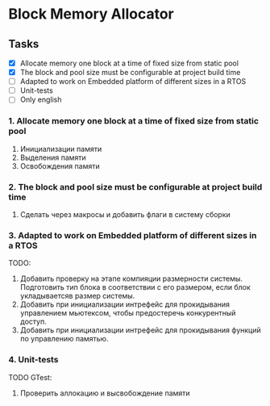 # Block Memory Allocator

## Tasks

- [x] Allocate memory one block at a time of fixed size from static pool
- [x] The block and pool size must be configurable at project build time
- [ ] Adapted to work on Embedded platform of different sizes in a RTOS
- [ ] Unit-tests
- [ ] Only english

### 1. Allocate memory one block at a time of fixed size from static pool

1. Инициализации памяти
2. Выделения памяти
3. Освобождения памяти

### 2. The block and pool size must be configurable at project build time

1. Сделать через макросы и добавить флаги в систему сборки

### 3. Adapted to work on Embedded platform of different sizes in a RTOS

TODO:
1. Добавить проверку на этапе компияции размерности системы. Подготовить тип блока в соответствии с его размером, если блок укладываетсяв размер системы.
2. Добавить при инициализации интрефейс для прокидывания управлением мьютексом, чтобы предостеречь конкурентный доступ.
3. Добавить при инициализации интрефейс для прокидывания функций по управлению памятью.

### 4. Unit-tests

TODO GTest:
1. Проверить аллокацию и высвобождение памяти
